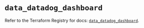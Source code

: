 # `data_datadog_dashboard`

Refer to the Terraform Registry for docs: [`data_datadog_dashboard`](https://registry.terraform.io/providers/datadog/datadog/3.56.0/docs/data-sources/dashboard).
